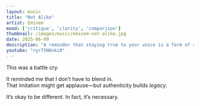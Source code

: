 ```yaml
---
layout: music
title: "Not Alike"
artist: Eminem
mood: ['critique', 'clarity', 'comparison']
thumbnail: /images/music/eminem-not-alike.jpg
date: 2025-06-09
description: "A reminder that staying true to your voice is a form of resistance."
youtube: "ryr75N0nki0"
---
```


This was a battle cry.

It reminded me that I don’t have to blend in.  
That imitation might get applause—but authenticity builds *legacy*.

It’s okay to be different. In fact, it’s necessary.
